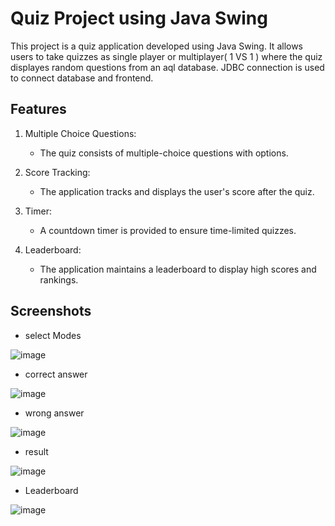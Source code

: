 # Quiz Project using Java Swing

This project is a quiz application developed using Java Swing. It allows users to take quizzes as single player or multiplayer( 1 VS 1 ) where the quiz displayes random questions from an aql database. JDBC connection is used to connect database and frontend.

## Features

1. Multiple Choice Questions:
   - The quiz consists of multiple-choice questions with options.

2. Score Tracking:
   - The application tracks and displays the user's score after the quiz.

3. Timer:
   - A countdown timer is provided to ensure time-limited quizzes.

4. Leaderboard:
   - The application maintains a leaderboard to display high scores and rankings.

## Screenshots 
- select Modes

![image](https://user-images.githubusercontent.com/94105472/236763243-d3be5ff8-902a-4f93-b373-7587786dc5d5.png)

- correct answer

![image](https://user-images.githubusercontent.com/94105472/236763716-43d7c7e5-f001-4ba8-b9e4-afa265614cdd.png)

- wrong answer

![image](https://user-images.githubusercontent.com/94105472/236763541-39640bb7-6a53-4926-bf6e-4fb8614a4a1a.png)

- result

![image](https://user-images.githubusercontent.com/94105472/236763901-29404579-0a08-41b4-bd8e-b2c538507e90.png)

- Leaderboard

![image](https://user-images.githubusercontent.com/94105472/236765100-8a87c086-550d-4b92-845a-2dd6eddaf62f.png)



